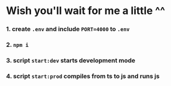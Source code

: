 # Wish you'll wait for me a little ^^

### 1. create `.env` and include `PORT=4000` to `.env` 
### 2. `npm i`
### 3. script `start:dev` starts development mode
### 4. script `start:prod` compiles from ts to js and runs js 
